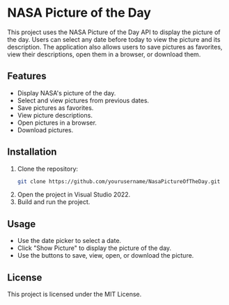 # NASA Picture of the Day

This project uses the NASA Picture of the Day API to display the picture of the day. Users can select any date before today to view the picture and its description. The application also allows users to save pictures as favorites, view their descriptions, open them in a browser, or download them.

## Features
- Display NASA's picture of the day.
- Select and view pictures from previous dates.
- Save pictures as favorites.
- View picture descriptions.
- Open pictures in a browser.
- Download pictures.

## Installation
1. Clone the repository:
    ```sh
    git clone https://github.com/yourusername/NasaPictureOfTheDay.git
    ```
2. Open the project in Visual Studio 2022.
3. Build and run the project.

## Usage
- Use the date picker to select a date.
- Click "Show Picture" to display the picture of the day.
- Use the buttons to save, view, open, or download the picture.

## License
This project is licensed under the MIT License.
